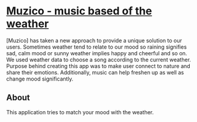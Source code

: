 # [Muzico - music based of the weather](https://startbootstrap.com/template-overviews/grayscale/)

[Muzico] has taken a new approach to provide a unique solution to our users. Sometimes weather tend to relate to our mood so raining signifies sad, calm mood or sunny weather implies happy and cheerful and so on. We used weather data to choose a song according to the current weather. 
Purpose behind creating this app was to make user connect to nature and share their emotions. Additionally, music can help freshen up as well as change mood significantly.

## About

This application tries to match your mood with the weather.
